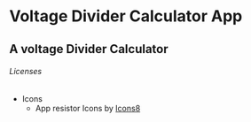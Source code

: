 # Voltage Divider Calculator App
## A voltage Divider Calculator

































###### Licenses

* Icons
    * App resistor Icons by [Icons8](http://icons8.com)
    